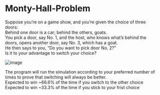 # Monty-Hall-Problem

Suppose you’re on a game show, and you’re given the choice of three doors: <br />
Behind one door is a car; behind the others, goats. <br />
You pick a door, say No. 1, and the host, who knows what’s behind the doors, opens another door, say No. 3, which has a goat. <br />
He then says to you, “Do you want to pick door No. 2?” <br />
Is it to your advantage to switch your choice? <br />

![image](https://user-images.githubusercontent.com/99738494/218469527-18392366-1dc7-4db2-a2b0-fbd61e2a06ef.png)

The program will run the simulation according to your preferred number of times to prove that switching will always be better.<br />
Expected to win ~66.6% of the time if you switch to the other choice<br />
Expected to win ~33.3% of the time if you stick to your frist choice<br />
